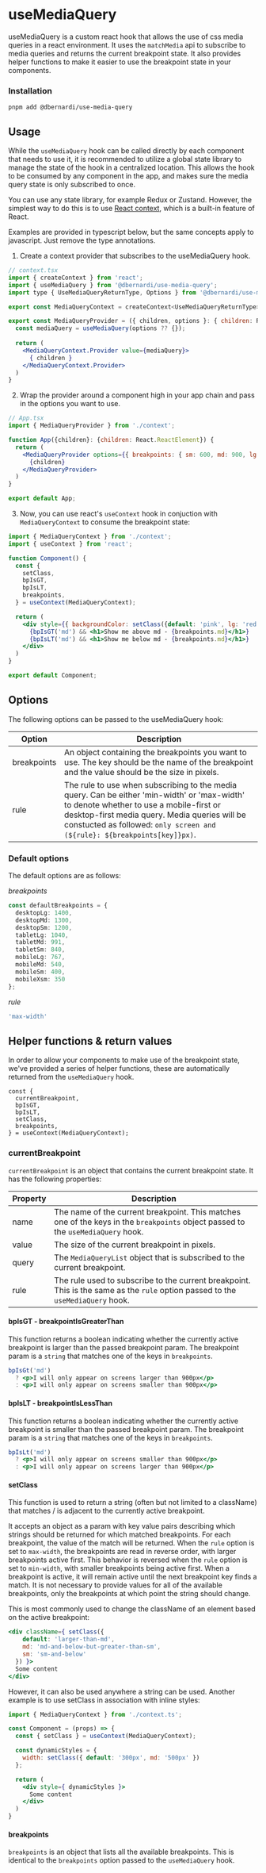 # useMediaQuery
useMediaQuery is a custom react hook that allows the use of css media queries in a react environment. It uses the `matchMedia` api to subscribe to media queries and returns the current breakpoint state. It also provides helper functions to make it easier to use the breakpoint state in your components.

### Installation
```
pnpm add @dbernardi/use-media-query
```

## Usage
While the `useMediaQuery` hook can be called directly by each component that needs to use it, it is recommended to utilize a global state library to manage the state of the hook in a centralized location. This allows the hook to be consumed by any component in the app, and makes sure the media query state is only subscribed to once.

You can use any state library, for example Redux or Zustand. However, the simplest way to do this is to use [React context](https://react.dev/reference/react/useContext), which is a built-in feature of React.

Examples are provided in typescript below, but the same concepts apply to javascript. Just remove the type annotations.

1. Create a context provider that subscribes to the useMediaQuery hook.
``` jsx
// context.tsx
import { createContext } from 'react';
import { useMediaQuery } from '@dbernardi/use-media-query';
import type { UseMediaQueryReturnType, Options } from '@dbernardi/use-media-query';

export const MediaQueryContext = createContext<UseMediaQueryReturnType>({} as UseMediaQueryReturnType);

export const MediaQueryProvider = ({ children, options }: { children: React.ReactElement, options?: Options }) => {
  const mediaQuery = useMediaQuery(options ?? {});
  
  return (
    <MediaQueryContext.Provider value={mediaQuery}> 
      { children }
    </MediaQueryContext.Provider>
  )
}
```

2. Wrap the provider around a component high in your app chain and pass in the options you want to use.
``` jsx
// App.tsx
import { MediaQueryProvider } from './context';

function App({children}: {children: React.ReactElement}) {
  return (
    <MediaQueryProvider options={{ breakpoints: { sm: 600, md: 900, lg: 1200 }, rule: 'max-width' }}>
      {children}
    </MediaQueryProvider>
  )
}

export default App;
```


3. Now, you can use react's `useContext` hook in conjuction with `MediaQueryContext` to consume the breakpoint state:
``` jsx
import { MediaQueryContext } from './context';
import { useContext } from 'react';

function Component() {
  const {
    setClass,
    bpIsGT,
    bpIsLT,
    breakpoints,
  } = useContext(MediaQueryContext);

  return (
    <div style={{ backgroundColor: setClass({default: 'pink', lg: 'red', md: 'blue', sm: 'green'}) }}>
      {bpIsGT('md') && <h1>Show me above md - {breakpoints.md}</h1>}
      {bpIsLT('md') && <h1>Show me below md - {breakpoints.md}</h1>}
    </div>
  )
}

export default Component;
```

## Options
The following options can be passed to the useMediaQuery hook:

| Option | Description |
| --- | --- |
| breakpoints | An object containing the breakpoints you want to use. The key should be the name of the breakpoint and the value should be the size in pixels. |
| rule | The rule to use when subscribing to the media query. Can be either 'min-width' or 'max-width' to denote whether to use a mobile-first or desktop-first media query. Media queries will be constucted as followed: ``only screen and (${rule}: ${breakpoints[key]}px)``. | 

### Default options

The default options are as follows:

*breakpoints*
``` ts
const defaultBreakpoints = {
  desktopLg: 1400,
  desktopMd: 1300,
  desktopSm: 1200,
  tabletLg: 1040,
  tabletMd: 991,
  tabletSm: 840,
  mobileLg: 767,
  mobileMd: 540,
  mobileSm: 400,
  mobileXsm: 350
};
```

*rule*
``` ts
'max-width'
```


## Helper functions & return values

In order to allow your components to make use of the breakpoint state, we've provided a series of helper functions, these are automatically returned from the `useMediaQuery` hook.

```
const {
  currentBreakpoint,
  bpIsGT,
  bpIsLT,
  setClass,
  breakpoints,
} = useContext(MediaQueryContext);
```

### currentBreakpoint
`currentBreakpoint` is an object that contains the current breakpoint state. It has the following properties:

| Property | Description |
| --- | --- |
| name | The name of the current breakpoint. This matches one of the keys in the `breakpoints` object passed to the `useMediaQuery` hook. |
| value | The size of the current breakpoint in pixels. |
| query | The `MediaQueryList` object that is subscribed to the current breakpoint. |
| rule | The rule used to subscribe to the current breakpoint. This is the same as the `rule` option passed to the `useMediaQuery` hook. |

#### bpIsGT - breakpointIsGreaterThan
This function returns a boolean indicating whether the currently active breakpoint is larger than the passed breakpoint param. The breakpoint param is a `string` that matches one of the keys in `breakpoints`.

```jsx
bpIsGt('md')
  ? <p>I will only appear on screens larger than 900px</p>
  : <p>I will only appear on screens smaller than 900px</p>
```

#### bpIsLT - breakpointIsLessThan
This function returns a boolean indicating whether the currently active breakpoint is smaller than the passed breakpoint param. The breakpoint param is a `string` that matches one of the keys in `breakpoints`.

```jsx
bpIsLt('md')
  ? <p>I will only appear on screens smaller than 900px</p>
  : <p>I will only appear on screens larger than 900px</p>
```

#### setClass
This function is used to return a string (often but not limited to a className) that matches / is adjacent to the currently active breakpoint.

It accepts an object as a param with key value pairs describing which strings should be returned for which matched breakpoints. For each breakpoint, the value of the match will be returned. When the `rule` option is set to `max-width`, the breakpoints are read in reverse order, with larger breakpoints active first. This behavior is reversed when the `rule` option is set to `min-width`, with smaller breakpoints being active first. When a breakpoint is active, it will remain active until the next breakpoint key finds a match. It is not necessary to provide values for all of the available breakpoints, only the breakpoints at which point the string should change.

This is most commonly used to change the className of an element based on the active breakpoint:
``` jsx
<div className={ setClass({
    default: 'larger-than-md',
    md: 'md-and-below-but-greater-than-sm',
    sm: 'sm-and-below'
  }) }>
  Some content
</div>
```

However, it can also be used anywhere a string can be used. Another example is to use setClass in association with inline styles:

``` jsx
import { MediaQueryContext } from './context.ts';

const Component = (props) => {
  const { setClass } = useContext(MediaQueryContext);

  const dynamicStyles = {
    width: setClass({ default: '300px', md: '500px' })
  };

  return (
    <div style={ dynamicStyles }>
      Some content
    </div>
  )
}
```

#### breakpoints
`breakpoints` is an object that lists all the available breakpoints. This is identical to the `breakpoints` option passed to the `useMediaQuery` hook.